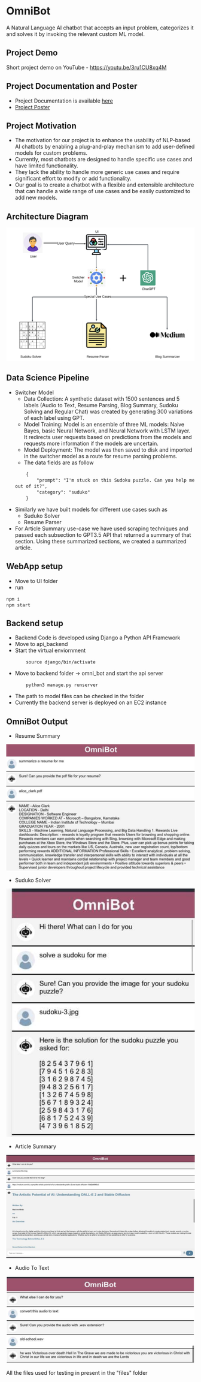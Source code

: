 # OmniBot
A Natural Language AI chatbot that accepts an input problem, categorizes it and solves it by invoking the relevant custom ML model. 

## Project Demo
Short project demo on YouTube - https://youtu.be/3ru1CU8xq4M

## Project Documentation and Poster
- Project Documentation is available [here](https://docs.google.com/document/d/1lO4cFfUmj0LciJELf5P9Y5nMdugfiKDmT5L8v7vtl5Y/edit)
- [Project Poster](https://drive.google.com/file/d/1VYATyNbGKM05yoRlV7AKhgA9t0ni6C6Y/view?usp=share_link)

## Project Motivation
- The motivation for our project is to enhance the usability of NLP-based AI chatbots by enabling a plug-and-play mechanism to add user-defined models for custom problems. 
- Currently, most chatbots are designed to handle specific use cases and have limited functionality.
- They lack the ability to handle more generic use cases and require significant effort to modify or add functionality.
- Our goal is to create a chatbot with a flexible and extensible architecture that can handle a wide range of use cases and be easily customized to add new models.

## Architecture Diagram
![Architecture Diagram](/Images/FinalProjectDiagram.png?raw=true "Architecture Diagram")

## Data Science Pipeline
- Switcher Model
    - Data Collection: A synthetic dataset with 1500 sentences and 5 labels (Audio to Text, Resume Parsing, Blog Summary, Sudoku Solving and Regular Chat) was created by generating 300 variations of each label using GPT.
    - Model Training: Model is an ensemble of three ML models: Naive Bayes, basic Neural Network, and Neural Network with LSTM layer. It redirects user requests based on predictions from the models and requests more information if the models are uncertain.
    - Model Deployment: The model was then saved to disk and imported in the switcher model as a route for resume parsing problems.
    - The data fields are as follow
    ```
        {
            "prompt": "I'm stuck on this Sudoku puzzle. Can you help me out of it?",
            "category": "suduko"
        }
    ```
- Similarly we have built models for different use cases such as 
    - Suduko Solver
    - Resume Parser
- For Article Summary use-case we have used scraping techniques and passed each subsection to GPT3.5 API that returned a summary of that section. Using these summarized sections, we created a summarized article.

## WebApp setup
- Move to UI folder
- run 
```
npm i
npm start
```

## Backend setup
- Backend Code is developed using Django a Python API Framework 
- Move to api_backend
- Start the virtual enviornment
    ```
        source django/bin/activate 
    ```
- Move to backend folder -> omni_bot and start the api server
    ```
        python3 manage.py runserver
    ```
- The path to model files can be checked in the folder
- Currently the backend server is deployed on an EC2 instance

## OmniBot Output
- Resume Summary

![Resume Summary](/Images/ResumeSummary.png?raw=true "Resume Summary")

- Suduko Solver

![Sudoku Solver](/Images/SudokuSolver.png?raw=true "Sudoku Solver")
- Article Summary

![Article Summary](/Images/ArticleSummary.png?raw=true "Article Summary")

- Audio To Text

![Audio To Text](/Images/AudioToText.png?raw=true "Audio To Text")

All the files used for testing in present in the "files" folder